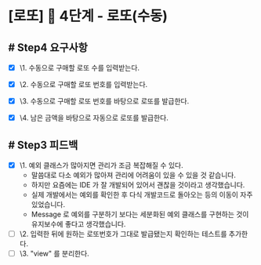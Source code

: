 # [로또] 🚀 4단계 - 로또(수동)


## # Step4 요구사항

- [x] \1. 수동으로 구매할 로또 수를 입력받는다.
- [x] \2. 수동으로 구매할 로또 번호를 입력받는다.
- [x] \3. 수동으로 구매할 로또 번호를 바탕으로 로또를 발급한다.
- [x] \4. 남은 금액을 바탕으로 자동으로 로또를 발급한다.


## # Step3 피드백

- [x] \1. 예외 클래스가 많아지면 관리가 조금 복잡해질 수 있다.
  - 말씀대로 다소 예외가 많아져 관리에 어려움이 있을 수 있을 것 같습니다.
  - 하지만 요즘에는 IDE 가 잘 개발되어 있어서 괜찮을 것이라고 생각했습니다.
  - 실제 개발에서는 예외를 확인한 후 다식 개발코드로 돌아오는 등의 이동이 자주 있었습니다.
  - Message 로 예외를 구분하기 보다는 세분화된 예외 클래스를 구현하는 것이 유지보수에 좋다고 생각했습니다.
- [ ] \2. 입력한 뒤에 원하는 로또번호가 그대로 발급됐는지 확인하는 테스트를 추가한다.
- [ ] \3. "view" 를 분리한다.
